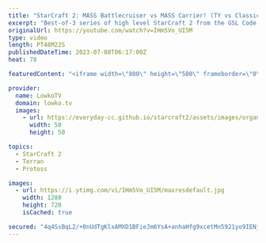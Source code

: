 ```yaml
---
title: "StarCraft 2: MASS Battlecruiser vs MASS Carrier! (TY vs Classic)"
excerpt: "Best-of-3 series of high level StarCraft 2 from the GSL Code S between Classic (Protoss) and TY (Terran). This series starts off on NeoHumanity where TY decides to play a Turtle Terran style and go straight up to Terran Mech into Battlecruisers. Support my work: https://patreon.com/lowkotv Lowko Merch:"
originalUrl: https://youtube.com/watch?v=IHm5Vo_UI5M
type: video
length: PT48M22S
publishedDateTime: 2023-07-08T06:17:00Z
heat: 78

featuredContent: "<iframe width=\"800\" height=\"500\" frameborder=\"0\" src=\"https://www.youtube.com/embed/IHm5Vo_UI5M\" allow=\"accelerometer; autoplay; encrypted-media; gyroscope; picture-in-picture\" allowfullscreen></iframe>"

provider:
  name: LowkoTV
  domain: lowko.tv
  images:
    - url: https://everyday-cc.github.io/starcraft2/assets/images/organizations/lowko.tv-50x50.jpg
      width: 50
      height: 50

topics:
  - StarCraft 2
  - Terran
  - Protoss

images:
  - url: https://i.ytimg.com/vi/IHm5Vo_UI5M/maxresdefault.jpg
    width: 1280
    height: 720
    isCached: true

secured: "4q4SsBqL2/+0nUdTgKlxAMXD1BFieJm6YsA+anhaHfg9xcetMn5921yo9IENjqAuTCSX0WjT88BxAhm/xB5++AMetyi4HnPrOKxnMNJ38qK2t8rN4tQ3IXn3KDwm5jaaDYtm11SSr1YSEAaBjbhkbXXaiqQd8/bZpwThtG6ffGbGwGXQTayijg8EX/Kd1xWGqdcOPqRLmq4DbCrzqfI104kZPtB2XYzqwApOM/6iWiFHsy6Mx+0wann99ooiJ4k0wYxWqW36CeazczLJ8n0KBV9+QHyJeA61zvsJNFcR1O2r44K8JzbHC5L0gHFQkIP2HKH4yT+oFMeIpUTOF2Wz3lD8jldXWcgP8J7gtBIABJ5AI1fCbBHgn1DXDYg0d9PamDmwWxmHbYc0DgctNzP12Ga/NB/ujvLtgl5usywDUDI=;x983ns+GXXbEa52Nrv2DJQ=="
---
```


